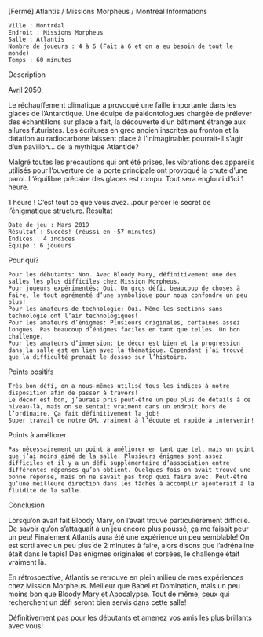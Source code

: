 
[Fermé] Atlantis / Missions Morpheus / Montréal
Informations

    Ville : Montréal
    Endroit : Missions Morpheus
    Salle : Atlantis
    Nombre de joueurs : 4 à 6 (Fait à 6 et on a eu besoin de tout le monde)
    Temps : 60 minutes

Description

Avril 2050. 

Le réchauffement climatique a provoqué une faille importante dans les glaces de l’Antarctique. Une équipe de paléontologues chargée de prélever des échantillons sur place a fait, la découverte d’un bâtiment étrange aux allures futuristes. Les écritures en grec ancien inscrites au fronton et la datation au radiocarbone laissent place à l’inimaginable: pourrait-il s’agir d’un pavillon… de la mythique Atlantide?   

Malgré toutes les précautions qui ont été prises, les vibrations des appareils utilisés pour l’ouverture de la porte principale ont provoqué la chute d’une paroi. L’équilibre précaire des glaces est rompu. Tout sera englouti d’ici 1 heure. 

1 heure ! C’est tout ce que vous avez…pour percer le secret de l’énigmatique structure. 
Résultat

    Date de jeu : Mars 2019
    Résultat : Succès! (réussi en ~57 minutes)
    Indices : 4 indices
    Équipe : 6 joueurs

Pour qui?

    Pour les débutants: Non. Avec Bloody Mary, définitivement une des salles les plus difficiles chez Mission Morpheus.
    Pour joueurs expérimentés: Oui. Un gros défi, beaucoup de choses à faire, le tout agrémenté d’une symbolique pour nous confondre un peu plus!
    Pour les amateurs de technologie: Oui. Même les sections sans technologie ont l’air technologiques!
    Pour les amateurs d’énigmes: Plusieurs originales, certaines assez longues. Pas beaucoup d’énigmes faciles en tant que telles. Un bon challenge.
    Pour les amateurs d’immersion: Le décor est bien et la progression dans la salle est en lien avec la thématique. Cependant j’ai trouvé que la difficulté prenait le dessus sur l’histoire.

 Points positifs

    Très bon défi, on a nous-mêmes utilisé tous les indices à notre disposition afin de passer à travers!
    Le décor est bon, j’aurais pris peut-être un peu plus de détails à ce niveau-là, mais on se sentait vraiment dans un endroit hors de l’ordinaire. Ça fait définitivement la job!
    Super travail de notre GM, vraiment à l’écoute et rapide à intervenir!

Points à améliorer

    Pas nécessairement un point à améliorer en tant que tel, mais un point que j’ai moins aimé de la salle. Plusieurs énigmes sont assez difficiles et il y a un défi supplémentaire d’association entre différentes réponses qu’on obtient. Quelques fois on avait trouvé une bonne réponse, mais on ne savait pas trop quoi faire avec. Peut-être qu’une meilleure direction dans les tâches à accomplir ajouterait à la fluidité de la salle.

Conclusion

Lorsqu’on avait fait Bloody Mary, on l’avait trouvé particulièrement difficile. De savoir qu’on s’attaquait à un jeu encore plus poussé, ça me faisait peur un peu! Finalement Atlantis aura été une expérience un peu semblable! On est sorti avec un peu plus de 2 minutes à faire, alors disons que l’adrénaline était dans le tapis! Des énigmes originales et corsées, le challenge était vraiment là.

En rétrospective, Atlantis se retrouve en plein milieu de mes expériences chez Mission Morpheus. Meilleur que Babel et Domination, mais un peu moins bon que Bloody Mary et Apocalypse. Tout de même, ceux qui recherchent un défi seront bien servis dans cette salle!

Définitivement pas pour les débutants et amenez vos amis les plus brillants avec vous!
